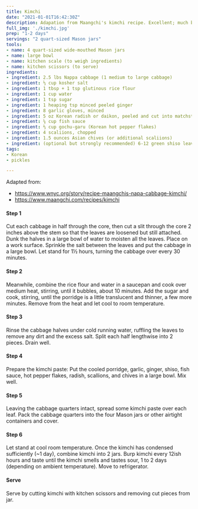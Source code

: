 ```yaml
---
title: Kimchi
date: "2021-01-01T16:42:30Z"
description: Adapation from Maangchi's kimchi recipe. Excellent; much better than store-bought.
full_img: './kimchi.jpg'
prep: "1-2 days"
servings: "2 quart-sized Mason jars"
tools:
- name: 4 quart-sized wide-mouthed Mason jars
- name: large bowl
- name: kitchen scale (to weigh ingredients)
- name: kitchen scissors (to serve) 
ingredients:
- ingredient: 2.5 lbs Nappa cabbage (1 medium to large cabbage)
- ingredient: ⅓ cup kosher salt
- ingredient: 1 tbsp + 1 tsp glutinous rice flour
- ingredient: 1 cup water
- ingredient: 1 tsp sugar
- ingredient: 1 heaping tsp minced peeled ginger
- ingredient: 8 garlic gloves, minced
- ingredient: 5 oz Korean radish or daikon, peeled and cut into matchsticks
- ingredient: ¼ cup fish sauce
- ingredient: ⅔ cup gochu-garu (Korean hot pepper flakes)
- ingredient: 4 scaliions, chopped
- ingredient: 1.5 ounces Asian chives (or additional scaliions)
- ingredient: (optional but strongly recommended) 6-12 green shiso leaves, sliced into strips
tags:
- Korean
- pickles

---
```


Adapted from:
  - https://www.wnyc.org/story/recipe-maangchis-napa-cabbage-kimchi/
  - https://www.maangchi.com/recipes/kimchi

#### Step 1

Cut each cabbage in half through the core, then cut a slit through the core 2 inches above the stem so that the leaves are loosened but still attached. Dunk the halves in a large bowl of water to moisten all the leaves. Place on a work surface. Sprinkle the salt between the leaves and put the cabbage in a large bowl. Let stand for 1½ hours, turning the cabbage over every 30 minutes.

#### Step 2

Meanwhile, combine the rice flour and water in a saucepan and cook over medium heat, stirring, until it bubbles, about 10 minutes. Add the sugar and cook, stirring, until the porridge is a little translucent and thinner, a few more minutes. Remove from the heat and let cool to room temperature.

#### Step 3

Rinse the cabbage halves under cold running water, ruffling the leaves to remove any dirt and the excess salt. Split each half lengthwise into 2 pieces. Drain well.

#### Step 4

Prepare the kimchi paste: Put the cooled porridge, garlic, ginger, shiso, fish sauce, hot pepper flakes, radish, scallions, and chives in a large bowl. Mix well. 

#### Step 5

Leaving the cabbage quarters intact, spread some kimchi paste over each leaf. Pack the cabbage quarters into the four Mason jars or other airtight containers and cover. 

#### Step 6

Let stand at cool room temperature. Once the kimchi has condensed sufficiently (~1 day), combine kimchi into 2 jars. Burp kimchi every 12ish hours and taste until the kimchi smells and tastes sour, 1 to 2 days (depending on ambient temperature). Move to refrigerator. 

#### Serve

Serve by cutting kimchi with kitchen scissors and removing cut pieces from jar.

